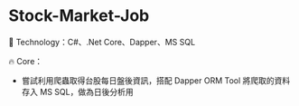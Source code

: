 # Stock-Market-Job

:rocket: Technology：C#、.Net Core、Dapper、MS SQL

:fire: Core：
- 嘗試利用爬蟲取得台股每日盤後資訊，搭配 Dapper ORM Tool 將爬取的資料存入 MS SQL，做為日後分析用 

